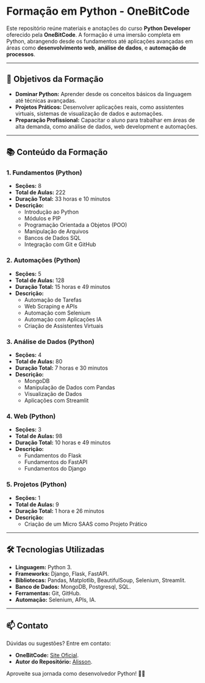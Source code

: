 # Formação em Python - OneBitCode

Este repositório reúne materiais e anotações do curso **Python Developer** oferecido pela **OneBitCode**. A formação é uma imersão completa em Python, abrangendo desde os fundamentos até aplicações avançadas em áreas como **desenvolvimento web**, **análise de dados**, e **automação de processos**.

---

## 🎯 **Objetivos da Formação**  
- **Dominar Python:** Aprender desde os conceitos básicos da linguagem até técnicas avançadas.  
- **Projetos Práticos:** Desenvolver aplicações reais, como assistentes virtuais, sistemas de visualização de dados e automações.  
- **Preparação Profissional:** Capacitar o aluno para trabalhar em áreas de alta demanda, como análise de dados, web development e automações.

---

## 📚 **Conteúdo da Formação**  
### 1. **Fundamentos (Python)**  
- **Seções:** 8  
- **Total de Aulas:** 222  
- **Duração Total:** 33 horas e 10 minutos  
- **Descrição:**  
  - Introdução ao Python  
  - Módulos e PIP  
  - Programação Orientada a Objetos (POO)  
  - Manipulação de Arquivos  
  - Bancos de Dados SQL  
  - Integração com Git e GitHub  

### 2. **Automações (Python)**  
- **Seções:** 5  
- **Total de Aulas:** 128  
- **Duração Total:** 15 horas e 49 minutos  
- **Descrição:**  
  - Automação de Tarefas  
  - Web Scraping e APIs  
  - Automação com Selenium  
  - Automação com Aplicações IA  
  - Criação de Assistentes Virtuais  

### 3. **Análise de Dados (Python)**  
- **Seções:** 4  
- **Total de Aulas:** 80  
- **Duração Total:** 7 horas e 30 minutos  
- **Descrição:**  
  - MongoDB  
  - Manipulação de Dados com Pandas  
  - Visualização de Dados  
  - Aplicações com Streamlit  

### 4. **Web (Python)**  
- **Seções:** 3  
- **Total de Aulas:** 98  
- **Duração Total:** 10 horas e 49 minutos  
- **Descrição:**  
  - Fundamentos do Flask  
  - Fundamentos do FastAPI  
  - Fundamentos do Django

### 5. **Projetos (Python)**  
- **Seções:** 1  
- **Total de Aulas:** 9  
- **Duração Total:** 1 hora e 26 minutos  
- **Descrição:**  
  - Criação de um Micro SAAS como Projeto Prático  

---

## 🛠️ **Tecnologias Utilizadas**  
- **Linguagem:** Python 3.  
- **Frameworks:** Django, Flask, FastAPI.  
- **Bibliotecas:** Pandas, Matplotlib, BeautifulSoup, Selenium, Streamlit.  
- **Banco de Dados:** MongoDB, Postgresql, SQL.  
- **Ferramentas:** Git, GitHub.  
- **Automação:** Selenium, APIs, IA.

---

## 📫 **Contato**  
Dúvidas ou sugestões? Entre em contato:  
- **OneBitCode:** [Site Oficial](https://onebitcode.com).  
- **Autor do Repositório:** [Alisson](mailto:alissonpef@gmail.com).  

Aproveite sua jornada como desenvolvedor Python! 🐍✨
